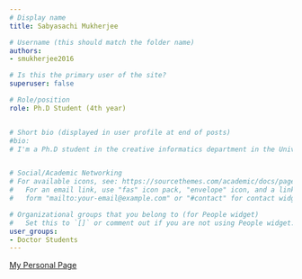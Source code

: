 ```yaml
---
# Display name
title: Sabyasachi Mukherjee

# Username (this should match the folder name)
authors: 
- smukherjee2016

# Is this the primary user of the site?
superuser: false

# Role/position
role: Ph.D Student (4th year)


# Short bio (displayed in user profile at end of posts)
#bio: 
# I'm a Ph.D student in the creative informatics department in the University of Tokyo


# Social/Academic Networking
# For available icons, see: https://sourcethemes.com/academic/docs/page-builder/#icons
#   For an email link, use "fas" icon pack, "envelope" icon, and a link in the
#   form "mailto:your-email@example.com" or "#contact" for contact widget.

# Organizational groups that you belong to (for People widget)
#   Set this to `[]` or comment out if you are not using People widget.
user_groups:
- Doctor Students
---
```


<a href="https://smukherjee2016.github.io/">My Personal Page<a>

